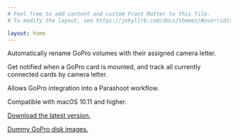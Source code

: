 ```yaml
---
# Feel free to add content and custom Front Matter to this file.
# To modify the layout, see https://jekyllrb.com/docs/themes/#overriding-theme-defaults

layout: home
---
```

Automatically rename GoPro volumes with their assigned camera letter.

Get notified when a GoPro card is mounted, and track all currently connected cards by camera letter.

Allows GoPro integration into a Parashoot workflow.

Compatible with macOS 10.11 and higher.

[Download the latest version.](https://goproupdates.dhurd.com/GoPro_Tracker.dmg)

[Dummy GoPro disk images.](https://goproupdates.dhurd.com/GoPro_Disk_Images.zip)

